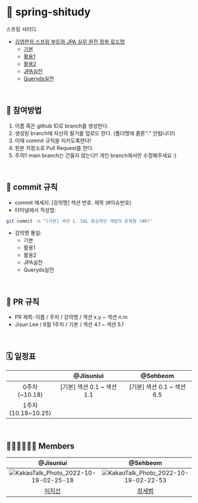 # 🍃 spring-shitudy
스프링 서터디<br>
- [김영한의 스프링 부트와 JPA 실무 완전 정복 로드맵](https://www.inflearn.com/roadmaps/149)
  - [기본](https://www.inflearn.com/course/ORM-JPA-Basic/dashboard)
  - [활용1](https://www.inflearn.com/course/%EC%8A%A4%ED%94%84%EB%A7%81%EB%B6%80%ED%8A%B8-JPA-%ED%99%9C%EC%9A%A9-1)
  - [활용2](https://www.inflearn.com/course/%EC%8A%A4%ED%94%84%EB%A7%81%EB%B6%80%ED%8A%B8-JPA-API%EA%B0%9C%EB%B0%9C-%EC%84%B1%EB%8A%A5%EC%B5%9C%EC%A0%81%ED%99%94)
  - [JPA실전](https://www.inflearn.com/course/%EC%8A%A4%ED%94%84%EB%A7%81-%EB%8D%B0%EC%9D%B4%ED%84%B0-JPA-%EC%8B%A4%EC%A0%84)
  - [Queryds실전](https://www.inflearn.com/course/Querydsl-%EC%8B%A4%EC%A0%84)

<br>

## 🐾 참여방법
1. 이름 혹은 github ID로 branch를 생성한다.
2. 생성된 branch에 자신의 필기를 업로드 한다. (폴더명에 콜론":" 안됩니다!)
3. 이때 commit 규칙을 지키도록한다!
4. 원본 저장소로 Pull Request를 한다. 
5. 주의!! main branch는 건들지 않는다!! 개인 branch에서만 수정해주세요 :)

<br>

## 📄 commit 규칙
- commit 메세지: [강의명] 섹션 번호. 제목 (#이슈번호)
- 터미널에서 작성법:
```bash
git commit -m "[기본] 섹션 1. SQL 중심적인 개발의 문제점 (#0)"
```
- 강의명 통일:
  - 기본
  - 활용1
  - 활용2
  - JPA실전
  - Queryds실전
  
 <br>
 
## 📑 PR 규칙
- PR 제목: 이름 / 주차 / 강의명 / 섹션 x.y ~ 섹션 n.m
- Jisun Lee / 8월 1주차 / 기본 / 섹션 4.1 ~ 섹션 5.1

<br>

## 🗓 일정표
||@Jiisuniui|@Sehbeom|
|:-:|:-:|:-:|
|0주차<br>(~10.18)|[기본] 섹션 0.1 ~ 섹션 1.1|[기본] 섹션 0.1 ~ 섹션 6.5 |
|1주차<br>(10.18~10.25)| | |

<br>

## 👩🏻‍💻🧑🏻‍💻 Members
|@Jisuniui|@Sehbeom|
|:-:|:-:|
|![KakaoTalk_Photo_2022-10-19-02-25-18](https://user-images.githubusercontent.com/82515938/196501780-36bdc6e9-ddcb-4bab-addb-cc22e778aa2c.png)|![KakaoTalk_Photo_2022-10-19-02-22-53](https://user-images.githubusercontent.com/82515938/196501332-7b2e0beb-dc1f-4199-b16e-1c01abb0fab7.png)|
|[이지선](https://github.com/Jiisuniui)|[장세범](https://github.com/Sehbeom)|
